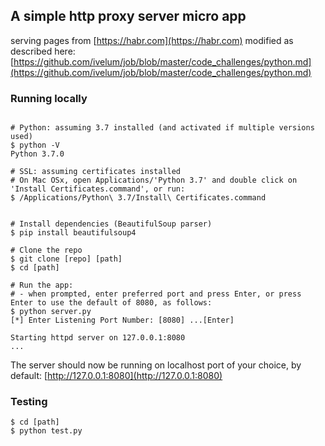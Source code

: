 ## A simple http proxy server micro app
serving pages from [https://habr.com](https://habr.com) modified as described here: [https://github.com/ivelum/job/blob/master/code_challenges/python.md](https://github.com/ivelum/job/blob/master/code_challenges/python.md)

### Running locally

```

# Python: assuming 3.7 installed (and activated if multiple versions used)
$ python -V
Python 3.7.0

# SSL: assuming certificates installed
# On Mac OSx, open Applications/'Python 3.7' and double click on 'Install Certificates.command', or run:
$ /Applications/Python\ 3.7/Install\ Certificates.command


# Install dependencies (BeautifulSoup parser)
$ pip install beautifulsoup4

# Clone the repo
$ git clone [repo] [path]
$ cd [path]

# Run the app:
# - when prompted, enter preferred port and press Enter, or press Enter to use the default of 8080, as follows:
$ python server.py
[*] Enter Listening Port Number: [8080] ...[Enter]

Starting httpd server on 127.0.0.1:8080
...

```
The server should now be running on localhost port of your choice, by default: [http://127.0.0.1:8080](http://127.0.0.1:8080)


### Testing
```
$ cd [path]
$ python test.py
```